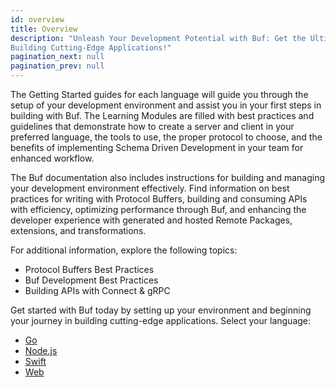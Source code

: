 ```yaml
---
id: overview
title: Overview
description: "Unleash Your Development Potential with Buf: Get the Ultimate Guide to Setting Up Your Environment and
Building Cutting-Edge Applications!"
pagination_next: null
pagination_prev: null
---
```


The Getting Started guides for each language will guide you through the setup of your development environment and assist
you in your first steps in building with Buf. The Learning Modules are filled with best practices and guidelines that
demonstrate how to create a server and client in your preferred language, the tools to use, the proper protocol to
choose, and the benefits of implementing Schema Driven Development in your team for enhanced workflow.

The Buf documentation also includes instructions for building and managing your development environment effectively.
Find information on best practices for writing with Protocol Buffers, building and consuming APIs with efficiency,
optimizing performance through Buf, and enhancing the developer experience with generated and hosted Remote Packages,
extensions, and transformations.

For additional information, explore the following topics:

* Protocol Buffers Best Practices
* Buf Development Best Practices
* Building APIs with Connect & gRPC

Get started with Buf today by setting up your environment and beginning your journey in building cutting-edge
applications. Select your language:

- [Go](language/go/overview)
- [Node.js](language/node/getting-started.md)
- [Swift](language/swift/getting-started.md)
- [Web](language/web/getting-started.mdx)